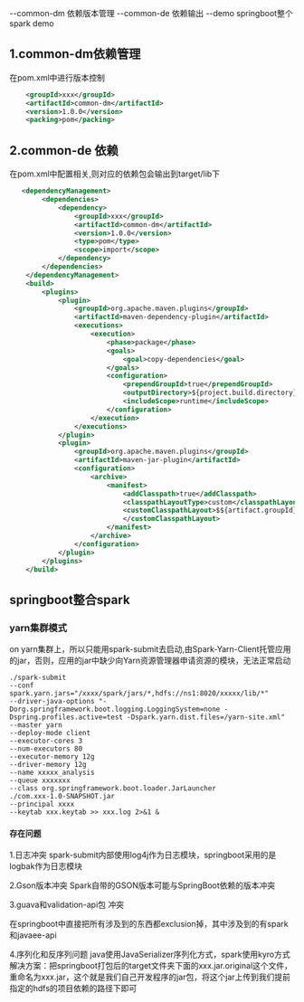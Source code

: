 
--common-dm 依赖版本管理
--common-de 依赖输出
--demo springboot整个spark demo

## 1.common-dm依赖管理
在pom.xml中进行版本控制

```xml
    <groupId>xxx</groupId>
    <artifactId>common-dm</artifactId>
    <version>1.0.0</version>
    <packing>pom</packing>
```
## 2.common-de 依赖
在pom.xml中配置相关,则对应的依赖包会输出到target/lib下
```xml
   <dependencyManagement>
        <dependencies>
            <dependency>
                <groupId>xxx</groupId>
                <artifactId>common-dm</artifactId>
                <version>1.0.0</version>
                <type>pom</type>
                <scope>import</scope>
            </dependency>
        </dependencies>
    </dependencyManagement>
    <build>
        <plugins>
            <plugin>
                <groupId>org.apache.maven.plugins</groupId>
                <artifactId>maven-dependency-plugin</artifactId>
                <executions>
                    <execution>
                        <phase>package</phase>
                        <goals>
                            <goal>copy-dependencies</goal>
                        </goals>
                        <configuration>
                            <prependGroupId>true</prependGroupId>
                            <outputDirectory>${project.build.directory}/lib</outputDirectory>
                            <includeScope>runtime</includeScope>
                        </configuration>
                    </execution>
                </executions>
            </plugin>
            <plugin>
                <groupId>org.apache.maven.plugins</groupId>
                <artifactId>maven-jar-plugin</artifactId>
                <configuration>
                    <archive>
                        <manifest>
                            <addClasspath>true</addClasspath>
                            <classpathLayoutType>custom</classpathLayoutType>
                            <customClasspathLayout>$${artifact.groupId}@$${artifact.artifactId}@$${artifact.version}
                            </customClasspathLayout>
                        </manifest>
                    </archive>
                </configuration>
            </plugin>
        </plugins>
    </build>
```

## springboot整合spark

### yarn集群模式
on yarn集群上，所以只能用spark-submit去启动,由Spark-Yarn-Client托管应用的jar，否则，应用的jar中缺少向Yarn资源管理器申请资源的模块，无法正常启动

```shell
./spark-submit 
--conf spark.yarn.jars="/xxxx/spark/jars/*,hdfs://ns1:8020/xxxxx/lib/*" 
--driver-java-options "-Dorg.springframework.boot.logging.LoggingSystem=none -Dspring.profiles.active=test -Dspark.yarn.dist.files=/yarn-site.xml"
--master yarn
--deploy-mode client  
--executor-cores 3 
--num-executors 80 
--executor-memory 12g 
--driver-memory 12g 
--name xxxxx_analysis 
--queue xxxxxxx 
--class org.springframework.boot.loader.JarLauncher 
./com.xxx-1.0-SNAPSHOT.jar 
--principal xxxx 
--keytab xxx.keytab >> xxx.log 2>&1 &
```

#### 存在问题
1.日志冲突
spark-submit内部使用log4j作为日志模块，springboot采用的是logbak作为日志模块


2.Gson版本冲突
Spark自带的GSON版本可能与SpringBoot依赖的版本冲突


3.guava和validation-api包 冲突

在springboot中直接把所有涉及到的东西都exclusion掉，其中涉及到的有spark和javaee-api


4.序列化和反序列问题
java使用JavaSerializer序列化方式，spark使用kyro方式
解决方案：把springboot打包后的target文件夹下面的xxx.jar.original这个文件，重命名为xxx.jar，这个就是我们自己开发程序的jar包，将这个jar上传到我们提前指定的hdfs的项目依赖的路径下即可
